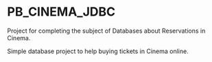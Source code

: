 # PB_CINEMA_JDBC
Project for completing the subject of Databases about Reservations in Cinema.


Simple database project to help buying tickets in Cinema online.
